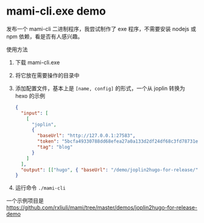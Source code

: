 # mami-cli.exe demo

发布一个 mami-cli 二进制程序，我尝试制作了 exe 程序，不需要安装 nodejs 或 npm 依赖，看是否有人感兴趣。

使用方法

1. 下载 mami-cli.exe
2. 将它放在需要操作的目录中
3. 添加配置文件，基本上是 `[name, config]` 的形式，一个从 joplin 转换为 hexo 的示例

   ```json
   {
     "input": [
       [
         "joplin",
         {
           "baseUrl": "http://127.0.0.1:27583",
           "token": "5bcfa49330788dd68efea27a0a133d2df24df68c3fd78731eaa9914ef34811a34a782233025ed8a651677ec303de6a04e54b57a27d48898ff043fd812d8e0b31",
           "tag": "blog"
         }
       ]
     ],
     "output": [["hugo", { "baseUrl": "/demo/joplin2hugo-for-release/" }]]
   }
   ```

4. 运行命令 `./mami-cli`

一个示例项目是 <https://github.com/rxliuli/mami/tree/master/demos/joplin2hugo-for-release-demo>
